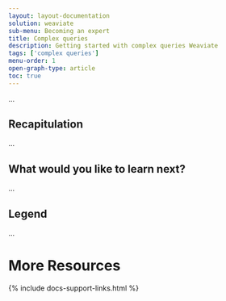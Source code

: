 ```yaml
---
layout: layout-documentation
solution: weaviate
sub-menu: Becoming an expert
title: Complex queries
description: Getting started with complex queries Weaviate
tags: ['complex queries']
menu-order: 1
open-graph-type: article
toc: true
---
```


...

## Recapitulation

...

## What would you like to learn next?

...

## Legend

...

# More Resources

{% include docs-support-links.html %}
